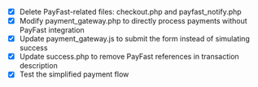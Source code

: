 - [x] Delete PayFast-related files: checkout.php and payfast_notify.php
- [x] Modify payment_gateway.php to directly process payments without PayFast integration
- [x] Update payment_gateway.js to submit the form instead of simulating success
- [x] Update success.php to remove PayFast references in transaction description
- [x] Test the simplified payment flow
